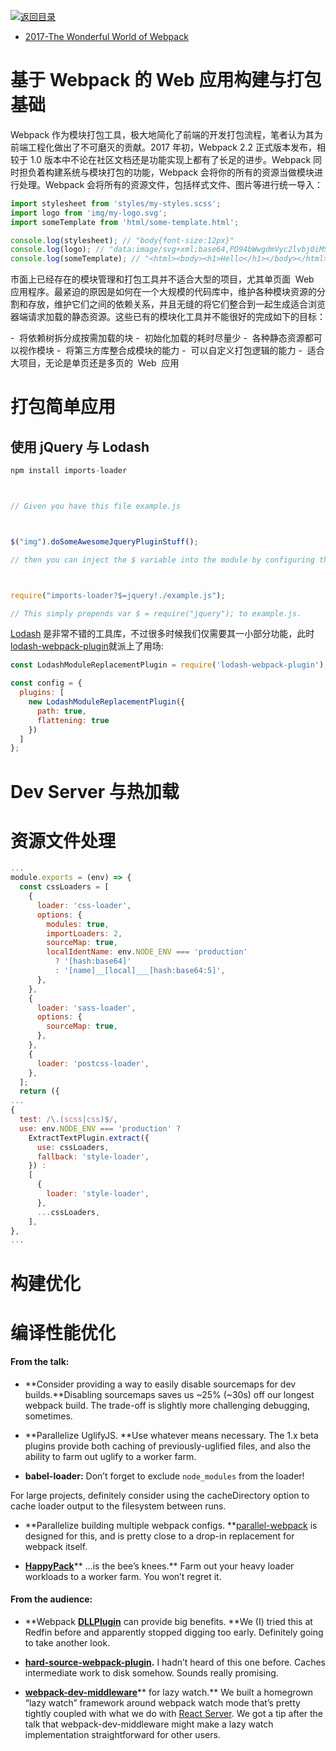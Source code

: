 [![返回目录](https://parg.co/UYp)](https://github.com/wxyyxc1992/Web-Series/)

* [2017-The Wonderful World of Webpack](http://jackhiston.com/2017/9/4/the-wonderful-world-of-webpack/#)

# 基于 Webpack 的 Web 应用构建与打包基础

Webpack 作为模块打包工具，极大地简化了前端的开发打包流程，笔者认为其为前端工程化做出了不可磨灭的贡献。2017 年初，Webpack 2.2 正式版本发布，相较于 1.0 版本中不论在社区文档还是功能实现上都有了长足的进步。Webpack 同时担负着构建系统与模块打包的功能，Webpack 会将你的所有的资源当做模块进行处理。Webpack 会将所有的资源文件，包括样式文件、图片等进行统一导入：

```js
import stylesheet from 'styles/my-styles.scss';
import logo from 'img/my-logo.svg';
import someTemplate from 'html/some-template.html';

console.log(stylesheet); // "body{font-size:12px}"
console.log(logo); // "data:image/svg+xml;base64,PD94bWwgdmVyc2lvbj0iMS4wIiBlbmNvZGluZz0iVVRGLTgiIHN0YW5kYWxvbmU9Im5[...]"
console.log(someTemplate); // "<html><body><h1>Hello</h1></body></html>"
```

市面上已经存在的模块管理和打包工具并不适合大型的项目，尤其单页面  Web  应用程序。最紧迫的原因是如何在一个大规模的代码库中，维护各种模块资源的分割和存放，维护它们之间的依赖关系，并且无缝的将它们整合到一起生成适合浏览器端请求加载的静态资源。这些已有的模块化工具并不能很好的完成如下的目标：

-  将依赖树拆分成按需加载的块
-  初始化加载的耗时尽量少
-  各种静态资源都可以视作模块
-  将第三方库整合成模块的能力
-  可以自定义打包逻辑的能力
-  适合大项目，无论是单页还是多页的  Web  应用

# 打包简单应用

## 使用 jQuery 与 Lodash

```js
npm install imports-loader



// Given you have this file example.js



$("img").doSomeAwesomeJqueryPluginStuff();

// then you can inject the $ variable into the module by configuring the imports-loader like this:



require("imports-loader?$=jquery!./example.js");

// This simply prepends var $ = require("jquery"); to example.js.
```

[Lodash](https://lodash.com/) 是非常不错的工具库，不过很多时候我们仅需要其一小部分功能，此时[lodash-webpack-plugin](https://github.com/lodash/lodash-webpack-plugin)就派上了用场:

```js
const LodashModuleReplacementPlugin = require('lodash-webpack-plugin');

const config = {
  plugins: [
    new LodashModuleReplacementPlugin({
      path: true,
      flattening: true
    })
  ]
};
```

# Dev Server 与热加载

# 资源文件处理

```js
...
module.exports = (env) => {
  const cssLoaders = [
    {
      loader: 'css-loader',
      options: {
        modules: true,
        importLoaders: 2,
        sourceMap: true,
        localIdentName: env.NODE_ENV === 'production'
          ? '[hash:base64]'
          : '[name]__[local]___[hash:base64:5]',
      },
    },
    {
      loader: 'sass-loader',
      options: {
        sourceMap: true,
      },
    },
    {
      loader: 'postcss-loader',
    },
  ];
  return ({
...
{
  test: /\.(scss|css)$/,
  use: env.NODE_ENV === 'production' ?
    ExtractTextPlugin.extract({
      use: cssLoaders,
      fallback: 'style-loader',
    }) :
    [
      {
        loader: 'style-loader',
      },
      ...cssLoaders,
    ],
},
...
```

# 构建优化

# 编译性能优化

#### From the talk:

* **Consider providing a way to easily disable sourcemaps for dev builds.**Disabling sourcemaps saves us ~25% (~30s) off our longest webpack build. The trade-off is slightly more challenging debugging, sometimes.

* **Parallelize UglifyJS. **Use whatever means necessary. The 1.x beta plugins provide both caching of previously-uglified files, and also the ability to farm out uglify to a worker farm.

* **babel-loader:** Don’t forget to exclude `node_modules` from the loader!

For large projects, definitely consider using the cacheDirectory option to cache loader output to the filesystem between runs.

* **Parallelize building multiple webpack configs. **[parallel-webpack](https://github.com/trivago/parallel-webpack) is designed for this, and is pretty close to a drop-in replacement for webpack itself.

- [**HappyPack**](https://github.com/amireh/happypack)** …is the bee’s knees.** Farm out your heavy loader workloads to a worker farm. You won’t regret it.

#### From the audience:

* **Webpack **[**DLLPlugin**](https://webpack.js.org/plugins/dll-plugin/)** can provide big benefits. **We (I) tried this at Redfin before and apparently stopped digging too early. Definitely going to take another look.

- [**hard-source-webpack-plugin**](https://github.com/mzgoddard/hard-source-webpack-plugin)**.** I hadn’t heard of this one before. Caches intermediate work to disk somehow. Sounds really promising.

* [**webpack-dev-middleware**](https://github.com/webpack/webpack-dev-middleware)** for lazy watch.** We built a homegrown “lazy watch” framework around webpack watch mode that’s pretty tightly coupled with what we do with [React Server](https://github.com/redfin/react-server). We got a tip after the talk that webpack-dev-middleware might make a lazy watch implementation straightforward for other users.
